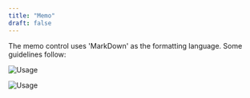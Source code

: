 ```yaml
---
title: "Memo"
draft: false
---
```


The memo control uses 'MarkDown' as the formatting language. Some guidelines follow:

![Usage](/images/Usage.Memo1.png)  

![Usage](/images/Usage.Memo2.png) 